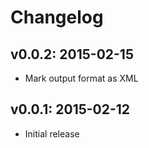 # Changelog

## v0.0.2: 2015-02-15

- Mark output format as XML

## v0.0.1: 2015-02-12

- Initial release
